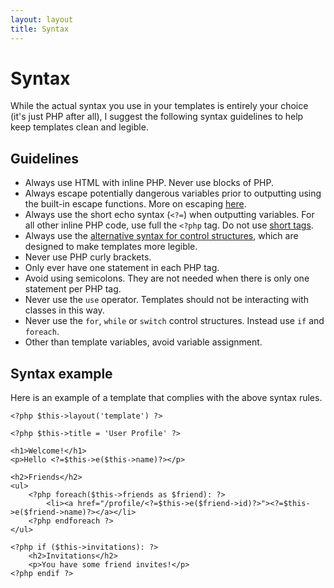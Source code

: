 ```yaml
---
layout: layout
title: Syntax
---
```


Syntax
======

While the actual syntax you use in your templates is entirely your choice (it's just PHP after all), I suggest the following syntax guidelines to help keep templates clean and legible.

## Guidelines

- Always use HTML with inline PHP. Never use blocks of PHP.
- Always escape potentially dangerous variables prior to outputting using the built-in escape functions. More on escaping [here](/escape).
- Always use the short echo syntax (`<?=`) when outputting variables. For all other inline PHP code, use full the `<?php` tag. Do not use [short tags](http://us3.php.net/manual/en/ini.core.php#ini.short-open-tag).
- Always use the [alternative syntax for control structures](http://php.net/manual/en/control-structures.alternative-syntax.php), which are designed to make templates more legible.
- Never use PHP curly brackets.
- Only ever have one statement in each PHP tag.
- Avoid using semicolons. They are not needed when there is only one statement per PHP tag.
- Never use the `use` operator. Templates should not be interacting with classes in this way.
- Never use the `for`, `while` or `switch` control structures. Instead use `if` and `foreach`.
- Other than template variables, avoid variable assignment.

## Syntax example

Here is an example of a template that complies with the above syntax rules.

~~~language-php
<?php $this->layout('template') ?>

<?php $this->title = 'User Profile' ?>

<h1>Welcome!</h1>
<p>Hello <?=$this->e($this->name)?></p>

<h2>Friends</h2>
<ul>
    <?php foreach($this->friends as $friend): ?>
        <li><a href="/profile/<?=$this->e($friend->id)?>"><?=$this->e($friend->name)?></a></li>
    <?php endforeach ?>
</ul>

<?php if ($this->invitations): ?>
    <h2>Invitations</h2>
    <p>You have some friend invites!</p>
<?php endif ?>
~~~